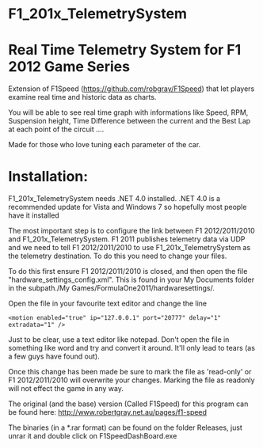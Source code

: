 F1_201x_TelemetrySystem
=======================

# Real Time Telemetry System for F1 2012 Game Series

Extension of F1Speed (https://github.com/robgray/F1Speed) that let players examine real time and historic data as charts.

You will be able to see real time graph with informations like Speed, RPM, Suspension height, Time Difference between the current and the Best Lap at each point of the circuit ....

Made for those who love tuning each parameter of the car.

# Installation:

F1_201x_TelemetrySystem needs .NET 4.0 installed. .NET 4.0 is a recommended update for Vista and Windows 7 so hopefully most people have it installed

The most important step is to configure the link between F1 2012/2011/2010 and F1_201x_TelemetrySystem.  F1 2011 publishes telemetry data via UDP and we need to tell F1 2012/2011/2010 to use F1_201x_TelemetrySystem as the telemetry destination. To do this you need to change your files.

To do this first ensure F1 2012/2011/2010 is closed, and then open the file "hardware_settings_config.xml". This is found in your My Documents folder in the subpath./My Games/FormulaOne2011/hardwaresettings/.

Open the file in your favourite text editor and change the line


  `<motion enabled="true" ip="127.0.0.1" port="20777" delay="1" extradata="1" />`

Just to be clear, use a text editor like notepad.  Don't open the file in something like word and try and convert it around.  It'll only lead to tears (as a few guys have found out).

Once this change has been made be sure to mark the file as 'read-only' or F1 2012/2011/2010 will overwrite your changes. Marking the file as readonly will not effect the game in any way.

The original (and the base) version (Called F1Speed) for this program can be found here: http://www.robertgray.net.au/pages/f1-speed

The binaries (in a *.rar format) can be found on the folder Releases, just unrar it and double click on F1SpeedDashBoard.exe
